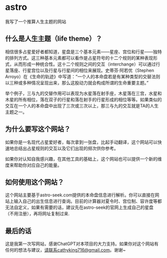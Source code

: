 # astro
我写了一个推算人生主题的网站

## 什么是人生主题（life theme）？

相信很多占星爱好者都知道，星盘是三个基本元素——星座、宫位和行星——独特的排列方式。这三种基本元素都可以看作是占星符号的十二个规则的某种表现形式，从而形成一种统合性。这十二个规则之间的交互（interchange）可以通过行星落座、行星宫位以及行星与行星间的相位来展现。史蒂芬·阿若优（Stephen Arroyo）在《生命的轨迹》中写道：“一个人的本命盘若是有某种类型的交替法则以三种或多种情况呈现出来，那么这股动力就会构成所谓的生命重要主题。”

举个例子，三与九的交替作用可以表现为水星落在射手座，木星落在三宫，水星和木星的所有相位，落在双子的行星和落在射手的行星形成的相位等等。如果类似的交互在一个人的本命盘中出现了三次或三次以上，那三与九的交互就是TA的人生主题之一。

## 为什么要写这个网站？

如果你是一名现代占星爱好者，每次拿到一张盘，比起手动翻译，这个网站可以快速地总结出占星规则的交互以及它们出现的频次供你参考。

如果你对认知自我感兴趣，在其他工具的基础上，这个网站也可以提供一个新的维度来帮助你对应自己的能量。

## 如何使用这个网站？

这个网站主要基于astro-seek.com提供的本命盘信息进行解析。你可以直接在网站上输入自己的出生信息进行查询。目前的计算器对夏令时、宫位制、容许度等都无法自定义，如果有需要的话，建议先在astro-seek的官网上生成自己的星盘（不用注册），再将网址复制过来.

## 最后的话

这是我第一次写网站，感谢ChatGPT对本项目的大力支持。如果你对这个网站有任何的想法与建议，请联系cathyking716@gmail.com。谢谢~